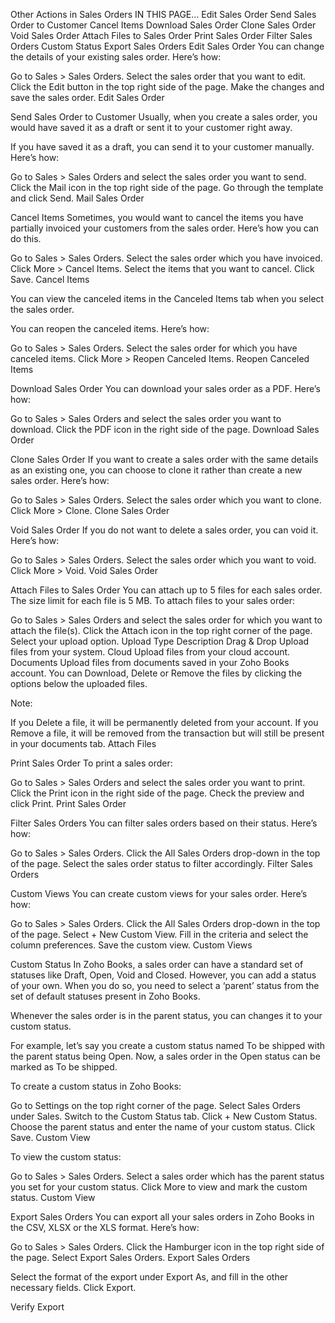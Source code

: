 Other Actions in Sales Orders
IN THIS PAGE…
Edit Sales Order
Send Sales Order to Customer
Cancel Items
Download Sales Order
Clone Sales Order
Void Sales Order
Attach Files to Sales Order
Print Sales Order
Filter Sales Orders
Custom Status
Export Sales Orders
Edit Sales Order
You can change the details of your existing sales order. Here’s how:

Go to Sales > Sales Orders.
Select the sales order that you want to edit.
Click the Edit button in the top right side of the page.
Make the changes and save the sales order.
Edit Sales Order

Send Sales Order to Customer
Usually, when you create a sales order, you would have saved it as a draft or sent it to your customer right away.

If you have saved it as a draft, you can send it to your customer manually. Here’s how:

Go to Sales > Sales Orders and select the sales order you want to send.
Click the Mail icon in the top right side of the page.
Go through the template and click Send.
Mail Sales Order

Cancel Items
Sometimes, you would want to cancel the items you have partially invoiced your customers from the sales order. Here’s how you can do this.

Go to Sales > Sales Orders.
Select the sales order which you have invoiced.
Click More > Cancel Items.
Select the items that you want to cancel.
Click Save.
Cancel Items

You can view the canceled items in the Canceled Items tab when you select the sales order.

You can reopen the canceled items. Here’s how:

Go to Sales > Sales Orders.
Select the sales order for which you have canceled items.
Click More > Reopen Canceled Items.
Reopen Canceled Items

Download Sales Order
You can download your sales order as a PDF. Here’s how:

Go to Sales > Sales Orders and select the sales order you want to download.
Click the PDF icon in the right side of the page.
Download Sales Order

Clone Sales Order
If you want to create a sales order with the same details as an existing one, you can choose to clone it rather than create a new sales order. Here’s how:

Go to Sales > Sales Orders.
Select the sales order which you want to clone.
Click More > Clone.
Clone Sales Order

Void Sales Order
If you do not want to delete a sales order, you can void it. Here’s how:

Go to Sales > Sales Orders.
Select the sales order which you want to void.
Click More > Void.
Void Sales Order

Attach Files to Sales Order
You can attach up to 5 files for each sales order. The size limit for each file is 5 MB. To attach files to your sales order:

Go to Sales > Sales Orders and select the sales order for which you want to attach the file(s).
Click the Attach icon in the top right corner of the page.
Select your upload option.
Upload Type Description
Drag & Drop Upload files from your system.
Cloud Upload files from your cloud account.
Documents Upload files from documents saved in your Zoho Books account.
You can Download, Delete or Remove the files by clicking the options below the uploaded files.

Note:

If you Delete a file, it will be permanently deleted from your account.
If you Remove a file, it will be removed from the transaction but will still be present in your documents tab.
Attach Files

Print Sales Order
To print a sales order:

Go to Sales > Sales Orders and select the sales order you want to print.
Click the Print icon in the right side of the page.
Check the preview and click Print.
Print Sales Order

Filter Sales Orders
You can filter sales orders based on their status. Here’s how:

Go to Sales > Sales Orders.
Click the All Sales Orders drop-down in the top of the page.
Select the sales order status to filter accordingly.
Filter Sales Orders

Custom Views
You can create custom views for your sales order. Here’s how:

Go to Sales > Sales Orders.
Click the All Sales Orders drop-down in the top of the page.
Select + New Custom View.
Fill in the criteria and select the column preferences.
Save the custom view.
Custom Views

Custom Status
In Zoho Books, a sales order can have a standard set of statuses like Draft, Open, Void and Closed. However, you can add a status of your own. When you do so, you need to select a ‘parent’ status from the set of default statuses present in Zoho Books.

Whenever the sales order is in the parent status, you can changes it to your custom status.

For example, let’s say you create a custom status named To be shipped with the parent status being Open. Now, a sales order in the Open status can be marked as To be shipped.

To create a custom status in Zoho Books:

Go to Settings on the top right corner of the page.
Select Sales Orders under Sales.
Switch to the Custom Status tab.
Click + New Custom Status.
Choose the parent status and enter the name of your custom status.
Click Save.
Custom View

To view the custom status:

Go to Sales > Sales Orders.
Select a sales order which has the parent status you set for your custom status.
Click More to view and mark the custom status.
Custom View

Export Sales Orders
You can export all your sales orders in Zoho Books in the CSV, XLSX or the XLS format. Here’s how:

Go to Sales > Sales Orders.
Click the Hamburger icon in the top right side of the page.
Select Export Sales Orders.
Export Sales Orders

Select the format of the export under Export As, and fill in the other necessary fields. Click Export.

Verify Export
